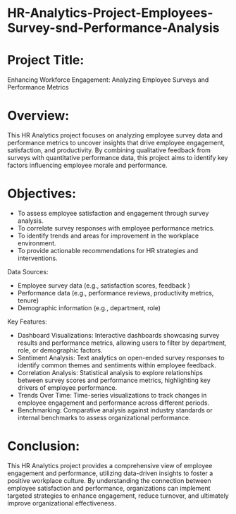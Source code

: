 # HR-Analytics-Project-Employees-Survey-snd-Performance-Analysis

# Project Title:
Enhancing Workforce Engagement: Analyzing Employee Surveys and Performance Metrics

# Overview:
This HR Analytics project focuses on analyzing employee survey data and performance metrics to uncover insights that drive employee engagement, satisfaction, and productivity. By combining qualitative feedback from surveys with quantitative performance data, this project aims to identify key factors influencing employee morale and performance.

# Objectives:

* To assess employee satisfaction and engagement through survey analysis.
* To correlate survey responses with employee performance metrics.
* To identify trends and areas for improvement in the workplace environment.
* To provide actionable recommendations for HR strategies and interventions.
  
Data Sources:

- Employee survey data (e.g., satisfaction scores, feedback )
- Performance data (e.g., performance reviews, productivity metrics, tenure)
- Demographic information (e.g., department, role)
  
Key Features:

- Dashboard Visualizations: Interactive dashboards showcasing survey results and performance metrics, allowing users to filter by department, role, or demographic factors.
- Sentiment Analysis: Text analytics on open-ended survey responses to identify common themes and sentiments within employee feedback.
- Correlation Analysis: Statistical analysis to explore relationships between survey scores and performance metrics, highlighting key drivers of employee performance.
- Trends Over Time: Time-series visualizations to track changes in employee engagement and performance across different periods.
- Benchmarking: Comparative analysis against industry standards or internal benchmarks to assess organizational performance.

# Conclusion: 
This HR Analytics project provides a comprehensive view of employee engagement and performance, utilizing data-driven insights to foster a positive workplace culture. By understanding the connection between employee satisfaction and performance, organizations can implement targeted strategies to enhance engagement, reduce turnover, and ultimately improve organizational effectiveness.

